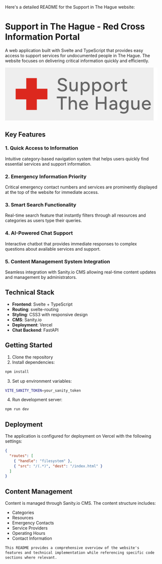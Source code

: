 Here's a detailed README for the Support in The Hague website:
# Support in The Hague - Red Cross Information Portal

A web application built with Svelte and TypeScript that provides easy access to support services for undocumented people in The Hague. The website focuses on delivering critical information quickly and efficiently.

<img src = "public/project_logo.png">

## Key Features

### 1. Quick Access to Information
Intuitive category-based navigation system that helps users quickly find essential services and support information.

### 2. Emergency Information Priority
Critical emergency contact numbers and services are prominently displayed at the top of the website for immediate access.

### 3. Smart Search Functionality
Real-time search feature that instantly filters through all resources and categories as users type their queries.

### 4. AI-Powered Chat Support
Interactive chatbot that provides immediate responses to complex questions about available services and support.

### 5. Content Management System Integration
Seamless integration with Sanity.io CMS allowing real-time content updates and management by administrators.

## Technical Stack

- **Frontend**: Svelte + TypeScript
- **Routing**: svelte-routing
- **Styling**: CSS3 with responsive design
- **CMS**: Sanity.io
- **Deployment**: Vercel
- **Chat Backend**: FastAPI

## Getting Started

1. Clone the repository
2. Install dependencies:
```bash
npm install
```

3. Set up environment variables:
```bash
VITE_SANITY_TOKEN=your_sanity_token
```

4. Run development server:
```bash
npm run dev
```

## Deployment

The application is configured for deployment on Vercel with the following settings:

```json:vercel.json
{
  "routes": [
    { "handle": "filesystem" },
    { "src": "/(.*)", "dest": "/index.html" }
  ]
}
```

## Content Management

Content is managed through Sanity.io CMS. The content structure includes:
- Categories
- Resources
- Emergency Contacts
- Service Providers
- Operating Hours
- Contact Information

```
This README provides a comprehensive overview of the website's features and technical implementation while referencing specific code sections where relevant.